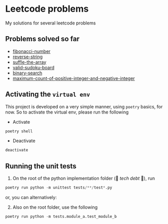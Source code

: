 # Leetcode problems

My solutions for several leetcode problems

## Problems solved so far

- [fibonacci-number](https://leetcode.com/problems/fibonacci-number/)
- [reverse-string](https://leetcode.com/problems/reverse-string/)
- [suffle-the-array](https://leetcode.com/problems/shuffle-the-array/)
- [valid-sudoku-board](https://leetcode.com/problems/valid-sudoku/)
- [binary-search](https://leetcode.com/problems/binary-search/)
- [maximum-count-of-positive-integer-and-negative-integer](https://leetcode.com/problems/maximum-count-of-positive-integer-and-negative-integer/submissions/)

## Activating the `virtual env`

This project is developed on a very simple manner, using `poetry` basics, for now. So to activate the virtual env, please run the following

- Activate
```zsh
poetry shell 
```

- Deactivate
```zsh
deactivate
```

## Running the unit tests

1. On the root of the python implementation folder (👀 _tech debt_ 👀), run

```python
poetry run python -m unittest tests/**/test*.py
```

or, you can alternatively:

2. Also on the root folder, use the following

```python
poetry run python -m tests.module_a.test_module_b
```